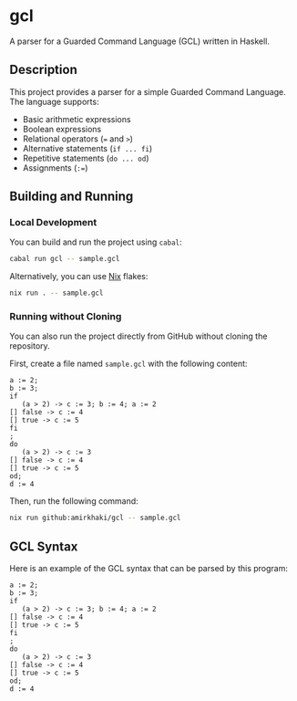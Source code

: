 # gcl

A parser for a Guarded Command Language (GCL) written in Haskell.

## Description

This project provides a parser for a simple Guarded Command Language. The language supports:
- Basic arithmetic expressions
- Boolean expressions
- Relational operators (`=` and `>`)
- Alternative statements (`if ... fi`)
- Repetitive statements (`do ... od`)
- Assignments (`:=`)

## Building and Running

### Local Development

You can build and run the project using `cabal`:

```bash
cabal run gcl -- sample.gcl
```

Alternatively, you can use [Nix](https://nixos.org/) flakes:

```bash
nix run . -- sample.gcl
```

### Running without Cloning

You can also run the project directly from GitHub without cloning the repository.

First, create a file named `sample.gcl` with the following content:
```gcl
a := 2;
b := 3;
if
   (a > 2) -> c := 3; b := 4; a := 2
[] false -> c := 4
[] true -> c := 5
fi
;
do
   (a > 2) -> c := 3
[] false -> c := 4
[] true -> c := 5
od;
d := 4
```

Then, run the following command:
```bash
nix run github:amirkhaki/gcl -- sample.gcl
```

## GCL Syntax

Here is an example of the GCL syntax that can be parsed by this program:

```gcl
a := 2;
b := 3;
if
   (a > 2) -> c := 3; b := 4; a := 2
[] false -> c := 4
[] true -> c := 5
fi
;
do
   (a > 2) -> c := 3
[] false -> c := 4
[] true -> c := 5
od;
d := 4
```